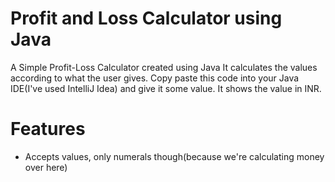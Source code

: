 # Profit and Loss Calculator using Java
A Simple Profit-Loss Calculator created using Java
It calculates the values according to what the user gives. Copy paste this code into your Java IDE(I've used IntelliJ Idea) and give it some value. It shows the value in INR.
# Features
- Accepts values, only numerals though(because we're calculating money over here)
